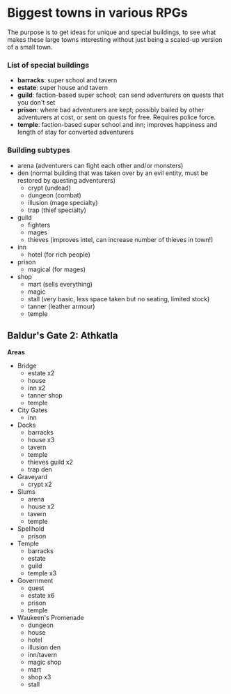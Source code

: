 # Biggest towns in various RPGs #

The purpose is to get ideas for unique and special buildings, to see what makes these large towns interesting without just being a scaled-up version of a small town.

### List of special buildings ###

- **barracks**: super school and tavern
- **estate**: super house and tavern
- **guild**: faction-based super school; can send adventurers on quests that you don't set
- **prison**: where bad adventurers are kept; possibly bailed by other adventurers at cost, or sent on quests for free. Requires police force.
- **temple**: faction-based super school and inn; improves happiness and length of stay for converted adventurers

### Building subtypes ###

- arena (adventurers can fight each other and/or monsters)
- den (normal building that was taken over by an evil entity, must be restored by questing adventurers)
  - crypt (undead)
  - dungeon (combat)
  - illusion (mage specialty)
  - trap (thief specialty)
- guild
  - fighters
  - mages
  - thieves (improves intel, can increase number of thieves in town!)
- inn
  - hotel (for rich people)
- prison
  - magical (for mages)
- shop
  - mart (sells everything)
  - magic
  - stall (very basic, less space taken but no seating, limited stock)
  - tanner (leather armour)
  - temple

## Baldur's Gate 2: Athkatla ##

**Areas**
- Bridge
  - estate x2
  - house
  - inn x2
  - tanner shop
  - temple
- City Gates
  - inn
- Docks
  - barracks
  - house x3
  - tavern
  - temple
  - thieves guild x2
  - trap den
- Graveyard
  - crypt x2
- Slums
  - arena
  - house x2
  - tavern
  - temple
- Spellhold
  - prison
- Temple
  - barracks
  - estate
  - guild
  - temple x3
- Government
  - quest
  - estate x6
  - prison
  - temple
- Waukeen's Promenade
  - dungeon
  - house
  - hotel
  - illusion den
  - inn/tavern
  - magic shop
  - mart
  - shop x3
  - stall
